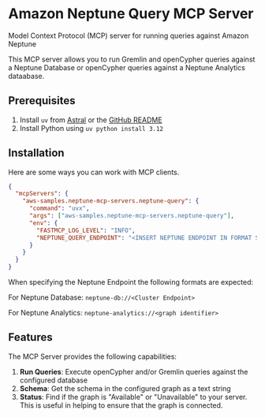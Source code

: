 # Amazon Neptune Query MCP Server

Model Context Protocol (MCP) server for running queries against Amazon Neptune

This MCP server allows you to run Gremlin and openCypher queries against a Neptune Database or openCypher queries against a Neptune Analytics dataabase.

## Prerequisites

1. Install `uv` from [Astral](https://docs.astral.sh/uv/getting-started/installation/) or the [GitHub README](https://github.com/astral-sh/uv#installation)
2. Install Python using `uv python install 3.12`
## Installation

Here are some ways you can work with MCP clients.


```json
{
  "mcpServers": {
    "aws-samples.neptune-mcp-servers.neptune-query": {
      "command": "uvx",
      "args": ["aws-samples.neptune-mcp-servers.neptune-query"],
      "env": {
        "FASTMCP_LOG_LEVEL": "INFO",
        "NEPTUNE_QUERY_ENDPOINT": "<INSERT NEPTUNE ENDPOINT IN FORMAT SPECIFIED BELOW>"
      }
    }
  }
}
```

When specifying the Neptune Endpoint the following formats are expected:

For Neptune Database:
`neptune-db://<Cluster Endpoint>`

For Neptune Analytics:
`neptune-analytics://<graph identifier>`

## Features

The MCP Server provides the following capabilities:

1. **Run Queries**: Execute openCypher and/or Gremlin queries against the configured database
2. **Schema**: Get the schema in the configured graph as a text string
3. **Status**: Find if the graph is "Available" or "Unavailable" to your server.  This is useful in helping to ensure that the graph is connected.